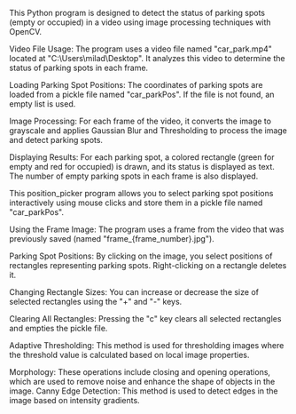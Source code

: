 This Python program is designed to detect the status of parking spots (empty or occupied) in a video using image processing techniques with OpenCV.

Video File Usage: The program uses a video file named "car_park.mp4" located at "C:\Users\milad\Desktop". It analyzes this video to determine the status of parking spots in each frame.

Loading Parking Spot Positions: The coordinates of parking spots are loaded from a pickle file named "car_parkPos". If the file is not found, an empty list is used.

Image Processing: For each frame of the video, it converts the image to grayscale and applies Gaussian Blur and Thresholding to process the image and detect parking spots.

Displaying Results: For each parking spot, a colored rectangle (green for empty and red for occupied) is drawn, and its status is displayed as text. The number of empty parking spots in each frame is also displayed.

This position_picker program allows you to select parking spot positions interactively using mouse clicks and store them in a pickle file named "car_parkPos".

Using the Frame Image: The program uses a frame from the video that was previously saved (named "frame_{frame_number}.jpg").

Parking Spot Positions: By clicking on the image, you select positions of rectangles representing parking spots. Right-clicking on a rectangle deletes it.

Changing Rectangle Sizes: You can increase or decrease the size of selected rectangles using the "+" and "-" keys.

Clearing All Rectangles: Pressing the "c" key clears all selected rectangles and empties the pickle file.

Adaptive Thresholding: This method is used for thresholding images where the threshold value is calculated based on local image properties.

Morphology: These operations include closing and opening operations, which are used to remove noise and enhance the shape of objects in the image.
Canny Edge Detection: This method is used to detect edges in the image based on intensity gradients.
